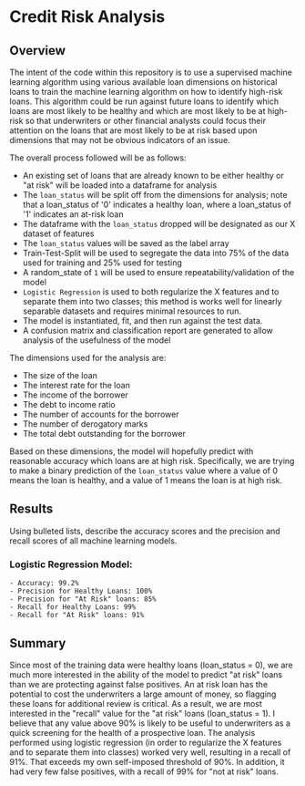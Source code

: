 # Credit Risk Analysis

## Overview

The intent of the code within this repository is to use a supervised machine learning algorithm using various available loan dimensions on historical loans to train the machine learning algorithm on how to identify high-risk loans. This algorithm could be run against future loans to identify which loans are most likely to be healthy and which are most likely to be at high-risk so that underwriters or other financial analysts could focus their attention on the loans that are most likely to be at risk based upon dimensions that may not be obvious indicators of an issue. 

The overall process followed will be as follows:
- An existing set of loans that are already known to be either healthy or "at risk" will be loaded into a dataframe for analysis
- The `loan_status` will be split off from the dimensions for analysis; note that a loan_status of '0' indicates a healthy loan, where a loan_status of '1' indicates an at-risk loan
- The dataframe with the `loan_status` dropped will be designated as our X dataset of features
- The `loan_status` values will be saved as the label array
- Train-Test-Split will be used to segregate the data into 75% of the data used for training and 25% used for testing
- A random_state of `1` will be used to ensure repeatability/validation of the model
- `Logistic Regression` is used to both regularize the X features and to separate them into two classes; this method is works well for linearly separable datasets and requires minimal resources to run.
- The model is instantiated, fit, and then run against the test data.
- A confusion matrix and classification report are generated to allow analysis of the usefulness of the model

The dimensions used for the analysis are:
- The size of the loan
- The interest rate for the loan
- The income of the borrower
- The debt to income ratio
- The number of accounts for the borrower
- The number of derogatory marks
- The total debt outstanding for the borrower

Based on these dimensions, the model will hopefully predict with reasonable accuracy which loans are at high risk. Specifically, we are trying to make a binary prediction of the `loan_status` value where a value of 0 means the loan is healthy, and a value of 1 means the loan is at high risk. 

## Results

Using bulleted lists, describe the accuracy scores and the precision and recall scores of all machine learning models.

### Logistic Regression Model:
    - Accuracy: 99.2%
    - Precision for Healthy Loans: 100%
    - Precision for "At Risk" loans: 85%
    - Recall for Healthy Loans: 99%
    - Recall for "At Risk" loans: 91%


## Summary

Since most of the training data were healthy loans (loan_status = 0), we are much more interested in the ability of the model to predict "at risk" loans than we are protecting against false positives. An at risk loan has the potential to cost the underwriters a large amount of money, so flagging these loans for additional review is critical. As a result, we are most interested in the "recall" value for the "at risk" loans (loan_status = 1). I believe that any value above 90% is likely to be useful to underwriters as a quick screening for the health of a prospective loan. The analysis performed using logistic regression (in order to regularize the X features and to separate them into classes) worked very well, resulting in a recall of 91%. That exceeds my own self-imposed threshold of 90%. In addition, it had very few false positives, with a recall of 99% for "not at risk" loans. 


